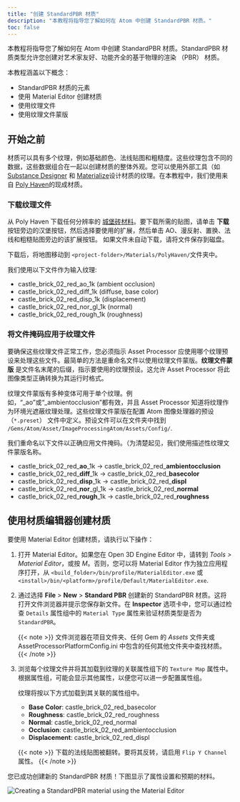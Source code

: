 ```yaml
---
title: "创建 StandardPBR 材质"
description: "本教程将指导您了解如何在 Atom 中创建 StandardPBR 材质。"
toc: false
---
```


本教程将指导您了解如何在 Atom 中创建 StandardPBR 材质。StandardPBR 材质类型允许您创建对艺术家友好、功能齐全的基于物理的渲染 （PBR） 材质。

本教程涵盖以下概念：
- StandardPBR 材质的元素
- 使用 Material Editor 创建材质
- 使用纹理文件
- 使用纹理文件蒙版

## 开始之前
材质可以具有多个纹理，例如基础颜色、法线贴图和粗糙度。这些纹理包含不同的数据，这些数据组合在一起以创建材质的整体外观。您可以使用外部工具（如 [Substance Designer](https://www.adobe.com/products/substance3d-designer.html) 和 [Materialize](http://boundingboxsoftware.com/materialize/)设计材质的纹理。在本教程中，我们使用来自 [Poly Haven](https://polyhaven.com/)的现成材质。

### 下载纹理文件
从 Poly Haven 下载任何分辨率的 [城堡砖材料](https://polyhaven.com/a/castle_brick_02_red)。要下载所需的贴图，请单击 **下载** 按钮旁边的汉堡按钮，然后选择要使用的扩展，然后单击 AO、漫反射、置换、法线和粗糙贴图旁边的该扩展按钮。 如果文件未自动下载，请将文件保存到磁盘。

下载后，将地图移动到 `<project-folder>/Materials/PolyHaven/`文件夹中。

我们使用以下文件作为输入纹理:
-  castle_brick_02_red_ao_1k (ambient occlusion)
-  castle_brick_02_red_diff_1k (diffuse, base color)
-  castle_brick_02_red_disp_1k (displacement)
-  castle_brick_02_red_nor_gl_1k (normal)
-  castle_brick_02_red_rough_1k (roughness)

### 将文件掩码应用于纹理文件
要确保这些纹理文件正常工作，您必须指示 Asset Processor 应使用哪个纹理预设来处理这些文件。最简单的方法是重命名文件以使用纹理文件蒙版。**纹理文件蒙版** 是文件名末尾的后缀，指示要使用的纹理预设。这允许 Asset Processor 将此图像类型正确转换为其运行时格式。

纹理文件蒙版有多种变体可用于单个纹理。例如，“_ao”或“_ambientocclusion”都有效，并且 Asset Processor 知道将纹理作为环境光遮蔽纹理处理。这些纹理文件蒙版在配置 Atom 图像处理器的预设 （`*.preset`） 文件中定义。预设文件可以在文件夹中找到  `/Gems/Atom/Asset/ImageProcessingAtom/Assets/Config/`. 

我们重命名以下文件以正确应用文件掩码。（为清楚起见，我们使用描述性纹理文件蒙版名称。
- castle_brick_02_red_**ao**\_1k &rarr; castle_brick_02_red\_**ambientocclusion**
- castle_brick_02_red_**diff**\_1k &rarr; castle_brick_02_red\_**basecolor**
- castle_brick_02_red_**disp**\_1k &rarr; castle_brick_02_red\_**displ**
- castle_brick_02_red_**nor**\_gl_1k &rarr; castle_brick_02_red\_**normal**
- castle_brick_02_red_**rough**\_1k &rarr; castle_brick_02_red\_**roughness**
  

## 使用材质编辑器创建材质
要使用 Material Editor 创建材质，请执行以下操作：
1. 打开 Material Editor。如果您在 Open 3D Engine Editor 中，请转到 *Tools > Material Editor*，或按 *M*。否则，您可以将 Material Editor 作为独立应用程序打开，从 `<build_folder>/bin/profile/MaterialEditor.exe` 或 `<install>/bin/<platform>/profile/Default/MaterialEditor.exe`.

2. 通过选择 **File** > **New** > **Standard PBR** 创建新的 StandardPBR 材质。这将打开文件浏览器并提示您保存新文件。在 **Inspector** 选项卡中，您可以通过检查 `Details` 属性组中的 `Material Type` 属性来验证材质类型是否为 `StandardPBR`。

   {{< note >}} 
文件浏览器在项目文件夹、任何 Gem 的 *Assets* 文件夹或 AssetProcessorPlatformConfig.ini 中包含的任何其他文件夹中查找材质。
    {{< /note >}}

1. 浏览每个纹理文件并将其加载到纹理的关联属性组下的 `Texture Map` 属性中。根据属性组，可能会显示其他属性，以便您可以进一步配置属性组。

    纹理将按以下方式加载到其关联的属性组中。
    
   - **Base Color**: castle_brick_02_red_basecolor
   - **Roughness**: castle_brick_02_red_roughness
   - **Normal**: castle_brick_02_red_normal
   - **Occlusion**: castle_brick_02_red_ambientocclusion
   - **Displacement**: castle_brick_02_red_displ 
    
    {{< note >}} 
下载的法线贴图被翻转。要将其反转，请启用 `Flip Y Channel` 属性。
    {{< /note >}}

您已成功创建新的 StandardPBR 材质！下图显示了属性设置和预期的材料。

![Creating a StandardPBR material using the Material Editor](/images/learning-guide/tutorials/rendering/create-standardpbr-material.png)
